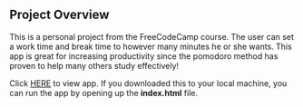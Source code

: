 ## Project Overview
This is a personal project from the FreeCodeCamp course. The user can set a work time and break time to however many minutes he or she wants. This app is great for increasing productivity since the pomodoro method has proven to help many others study effectively!

Click <a href="https://envincebal.github.io/pomodoro-clock/">HERE</a> to view app. If you downloaded this to your local machine, you can run the app by opening up the **index.html** file.
